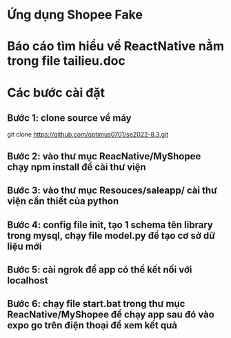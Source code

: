 # Ứng dụng Shopee Fake
# Báo cáo tìm hiểu về ReactNative nằm trong file tailieu.doc
# Các bước cài đặt
## Bước 1: clone source về máy
git clone https://github.com/optimus0701/se2022-8.3.git
## Bước 2: vào thư mục ReacNative/MyShopee chạy npm install để cài thư viện
## Bước 3: vào thư mục Resouces/saleapp/ cài thư viện cần thiết của python
## Bước 4: config file __init__, tạo 1 schema tên library trong mysql, chạy file model.py để tạo cơ sở dữ liệu mới
## Bước 5: cài ngrok để app có thể kết nối với localhost
## Bước 6: chạy file start.bat trong thư mục ReacNative/MyShopee để chạy app sau đó vào expo go trên điện thoại để xem kết quả
